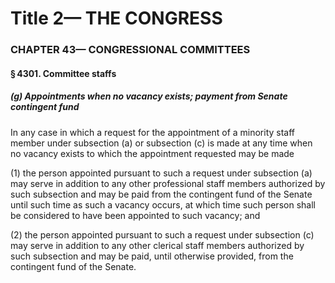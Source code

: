 
# Title 2— THE CONGRESS
### CHAPTER 43— CONGRESSIONAL COMMITTEES
#### § 4301. Committee staffs
##### (g) Appointments when no vacancy exists; payment from Senate contingent fund

In any case in which a request for the appointment of a minority staff member under subsection (a) or subsection (c) is made at any time when no vacancy exists to which the appointment requested may be made

(1) the person appointed pursuant to such a request under subsection (a) may serve in addition to any other professional staff members authorized by such subsection and may be paid from the contingent fund of the Senate until such time as such a vacancy occurs, at which time such person shall be considered to have been appointed to such vacancy; and

(2) the person appointed pursuant to such a request under subsection (c) may serve in addition to any other clerical staff members authorized by such subsection and may be paid, until otherwise provided, from the contingent fund of the Senate.
